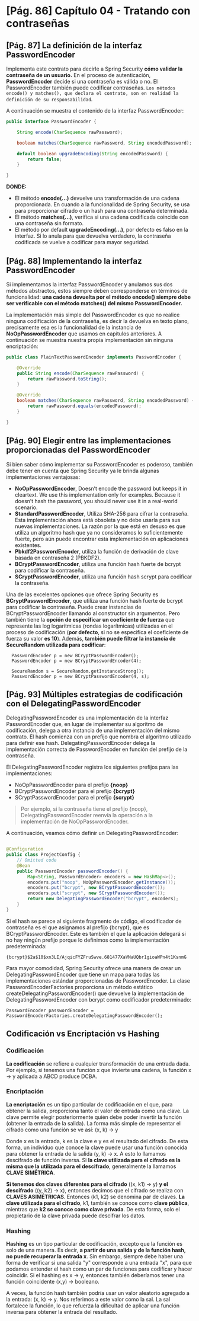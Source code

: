 # [Pág. 86] Capítulo 04 - Tratando con contraseñas

## [Pág. 87] La definición de la interfaz PasswordEncoder

Implementa este contrato para decirle a Spring Security **cómo validar la contraseña de un usuario.** En el proceso
de autenticación, **PasswordEncoder** decide si una contraseña es válida o no. El PasswordEncoder también puede
codificar contraseñas. ``Los métodos encode() y matches(), que declara el contrato, son en realidad la definición
de su responsabilidad``.

A continuación se muestra el contenido de la interfaz PasswordEncoder:

````java
public interface PasswordEncoder {

    String encode(CharSequence rawPassword);

    boolean matches(CharSequence rawPassword, String encodedPassword);

    default boolean upgradeEncoding(String encodedPassword) {
        return false;
    }

}
````

**DONDE:**

- El método **encode(...)** devuelve una transformación de una cadena proporcionada. En cuando a la funcionalidad
  de Spring Security, se usa para proporcionar cifrado o un hash para una contraseña determinada.
- El método **matches(...)**, verifica si una cadena codificada coincide con una contraseña sin formato.
- El método por default **upgradeEncoding(...)**, por defecto es falso en la interfaz. Si lo anula para que devuelva
  verdadero, la contraseña codificada se vuelve a codificar para mayor seguridad.

## [Pág. 88] Implementando la interfaz PasswordEncoder

Si implementamos la interfaz PasswordEncoder y anulamos sus dos métodos abstractos, estos siempre deben corresponderse
en términos de funcionalidad: **una cadena devuelta por el método encode() siempre debe ser verificable con el método
matches() del mismo PasswordEncoder.**

La implementación más simple del PasswordEncoder es que no realice ninguna codificación de la contraseña, es decir
la devuelva en texto plano, precisamente esa es la funcionalidad de la instancia de **NoOpPasswordEncoder** que usamos
en capítulos anteriores. A continuación se muestra nuestra propia implementación sin ninguna encriptación:

````java
public class PlainTextPasswordEncoder implements PasswordEncoder {

    @Override
    public String encode(CharSequence rawPassword) {
        return rawPassword.toString();
    }

    @Override
    boolean matches(CharSequence rawPassword, String encodedPassword) {
        return rawPassword.equals(encodedPassword);
    }

}
````

## [Pág. 90] Elegir entre las implementaciones proporcionadas del PasswordEncoder

Si bien saber cómo implementar su PasswordEncoder es poderoso, también debe tener en cuenta que Spring Security ya le
brinda algunas implementaciones ventajosas:

- **NoOpPasswordEncoder**, Doesn’t encode the password but keeps it in cleartext. We use this implementation only for
  examples. Because it doesn’t hash the password, you should never use it in a real-world scenario.
- **StandardPasswordEncoder**, Utiliza SHA-256 para cifrar la contraseña. Esta implementación ahora está obsoleta y no
  debe usarla para sus nuevas implementaciones. La razón por la que está en desuso es que utiliza un algoritmo hash que
  ya no consideramos lo suficientemente fuerte, pero aún puede encontrar esta implementación en aplicaciones existentes.
- **Pbkdf2PasswordEncoder**, utiliza la función de derivación de clave basada en contraseña 2 (PBKDF2).
- **BCryptPasswordEncoder**, utiliza una función hash fuerte de bcrypt para codificar la contraseña.
- **SCryptPasswordEncoder**, utiliza una función hash scrypt para codificar la contraseña.

Una de las excelentes opciones que ofrece Spring Security es **BCryptPasswordEncoder**, que utiliza una función hash
fuerte de bcrypt para codificar la contraseña. Puede crear instancias de BCryptPasswordEncoder llamando al constructor
sin argumentos. Pero también tiene la **opción de especificar un coeficiente de fuerza** que represente las log
logarítmicas (rondas logarítmicas) utilizadas en el proceso de codificación (**por defecto**, si no se especifica el
coeficiente de fuerza su valor **es 10**). Además, **también puede filtrar la instancia de SecureRandom utilizada para
codificar**:

````
  PasswordEncoder p = new BCryptPasswordEncoder();
  PasswordEncoder p = new BCryptPasswordEncoder(4);

  SecureRandom s = SecureRandom.getInstanceStrong();
  PasswordEncoder p = new BCryptPasswordEncoder(4, s);
````

## [Pág. 93] Múltiples estrategias de codificación con el DelegatingPasswordEncoder

DelegatingPasswordEncoder es una implementación de la interfaz PasswordEncoder que, en lugar de implementar su algoritmo
de codificación, delega a otra instancia de una implementación del mismo contrato. El hash comienza con un prefijo que
nombra el algoritmo utilizado para definir ese hash. DelegatingPasswordEncoder delega la implementación correcta de
PasswordEncoder en función del prefijo de la contraseña.

El DelegatingPasswordEncoder registra los siguientes prefijos para las implementaciones:

- NoOpPasswordEncoder para el prefijo **{noop}**
- BCryptPasswordEncoder para el prefijo **{bcrypt}**
- SCryptPasswordEncoder para el prefijo **{scrypt}**

> Por ejemplo, si la contraseña tiene el prefijo {noop}, DelegatingPasswordEncoder reenvía la operación a la
> implementación de NoOpPasswordEncoder.

A continuación, veamos cómo definir un DelegatingPasswordEncoder:

````java

@Configuration
public class ProjectConfig {
    // Omitted code
    @Bean
    public PasswordEncoder passwordEncoder() {
        Map<String, PasswordEncoder> encoders = new HashMap<>();
        encoders.put("noop", NoOpPasswordEncoder.getInstance());
        encoders.put("bcrypt", new BCryptPasswordEncoder());
        encoders.put("scrypt", new SCryptPasswordEncoder());
        return new DelegatingPasswordEncoder("bcrypt", encoders);
    }
}
````

Si el hash se parece al siguiente fragmento de código, el codificador de contraseña es el que asignamos al prefijo
{bcrypt}, que es BCryptPasswordEncoder. Este es también el que la aplicación delegará si no hay ningún prefijo porque lo
definimos como la implementación predeterminada:

````
{bcrypt}$2a$10$xn3LI/AjqicFYZFruSwve.681477XaVNaUQbr1gioaWPn4t1KsnmG
````

Para mayor comodidad, Spring Security ofrece una manera de crear un DelegatingPasswordEncoder que tiene un mapa para
todas las implementaciones estándar proporcionadas de PasswordEncoder. La clase PasswordEncoderFactories proporciona un
método estático createDelegatingPasswordEncoder() que devuelve la implementación de DelegatingPasswordEncoder con bcrypt
como codificador predeterminado:

````
PasswordEncoder passwordEncoder = PasswordEncoderFactories.createDelegatingPasswordEncoder();
````

## Codificación vs Encriptación vs Hashing

### Codificación

**La codificación** se refiere a cualquier transformación de una entrada dada. Por ejemplo, si tenemos una función x que
invierte una cadena, la función x -> y aplicada a ABCD produce DCBA.

### Encriptación

**La encriptación** es un tipo particular de codificación en el que, para obtener la salida, proporciona tanto el valor
de entrada como una clave. La clave permite elegir posteriormente quién debe poder invertir la función (obtener la
entrada de la salida). La forma más simple de representar el cifrado como una función se ve así: (x, k) -> y

Donde x es la entrada, k es la clave e y es el resultado del cifrado. De esta forma, un individuo que conoce la clave
puede usar una función conocida para obtener la entrada de la salida (y, k) -> x. A esto lo llamamos descifrado de
función inversa. Si **la clave utilizada para el cifrado es la misma que la utilizada para el descifrado**,
generalmente la llamamos **CLAVE SIMÉTRICA**.

**Si tenemos dos claves diferentes para el cifrado** ((x, k1) -> y) **y el descifrado** ((y, k2) -> x), entonces decimos
que el cifrado se realiza con **CLAVES ASIMÉTRICAS**. Entonces (k1, k2) se denomina par de claves. **La clave utilizada
para el cifrado**, k1, también se conoce como **clave pública**, mientras que **k2 se conoce como clave privada**. De
esta forma, solo el propietario de la clave privada puede descifrar los datos.

### Hashing

**Hashing** es un tipo particular de codificación, excepto que la función es solo de una manera. Es decir, **a partir de
una salida y de la función hash, no puede recuperar la entrada x**. Sin embargo, siempre debe haber una forma de
verificar si una salida "y" corresponde a una entrada "x", para que podamos entender el hash como un par de funciones
para codificar y hacer coincidir. Si el hashing es x -> y, entonces también deberíamos tener una función coincidente
(x,y) -> booleano.

A veces, la función hash también podría usar un valor aleatorio agregado a la entrada: (x, k) -> y. Nos referimos a este
valor como la sal. La sal fortalece la función, lo que refuerza la dificultad de aplicar una función inversa para
obtener la entrada del resultado.
